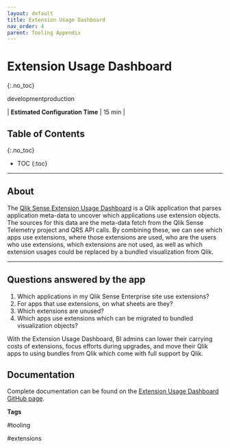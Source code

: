 ```yaml
---
layout: default
title: Extension Usage Dashboard
nav_order: 4
parent: Tooling Appendix
---
```


# Extension Usage Dashboard <i class="fas fa-tools fa-xs" title="Tooling | Pre-Built Solutions"></i>
{:.no_toc}

<span class="label dev">development</span><span class="label prod">production</span>

|<i class="far fa-clock fa-sm"></i> **Estimated Configuration Time**   | 15 min  |

## Table of Contents
{:.no_toc}

* TOC
{:toc}

-------------------------

## About

The [Qlik Sense Extension Usage Dashboard](https://github.com/eapowertools/qs-extension-usage-dashboard) is a Qlik application that parses application meta-data to uncover which applications use extension objects. The sources for this data are the meta-data fetch from the Qlik Sense Telemetry project and QRS API calls. By combining these, we can see which apps use extensions, where those extensions are used, who are the users who use extensions, which extensions are not used, as well as which extension usages could be replaced by a bundled visualization from Qlik.

-------------------------

## Questions answered by the app

1. Which applications in my Qlik Sense Enterprise site use extensions?
2. For apps that use extensions, on what sheets are they?
3. Which extensions are unused?
4. Which apps use extensions which can be migrated to bundled visualization objects?

With the Extension Usage Dashboard, BI admins can lower their carrying costs of extensions, focus efforts during upgrades, and move their Qlik apps to using bundles from Qlik which come with full support by Qlik.

## Documentation

Complete documentation can be found on the [Extension Usage Dashboard GitHub page](https://github.com/eapowertools/qs-extension-usage-dashboard).

**Tags**

#tooling

#extensions

&nbsp;
